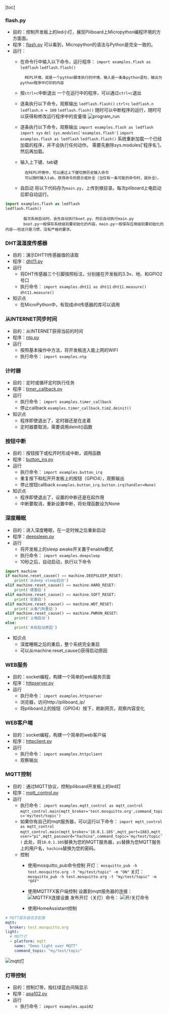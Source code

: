 [toc]

### flash.py
- 目的：控制开发板上的led小灯，展现Piliboard上Micropython编程环境的方方面面。
- 程序：[flash.py](flash.py)
		可以看到，Micropython的语法与Python是完全一致的。
- 运行：
	- 在命令行中输入以下命令，运行程序：
`import examples.flash as ledflash`
`ledflash.flash()`

			REPL环境，就是一个python脚本执行的环境，输入是一条条python语句，输出为python程序中打印的内容

	- 按`ctrl+c`中断退出
			一个在运行中的程序，可以通过`ctrl+c`退出
	- 逐条执行以下命令，观察输出
`ledflash.flash()`
`ctrl+c`
`ledflash.n`
`ledflash.n = 100`
`ledflash.flash()`
			随时可以中断程序的运行，随时可以获得和修改运行程序中的变量值
![program_run](../images/run_program2.PNG)

	- 逐条执行以下命令，观察输出
`import examples.flash as ledflash`
`import sys`
`del sys.modules['examples.flash']`
`import examples.flash as ledflash`
`ledflash.flash()`
		系统重新加载一个已经加载的程序，并不会执行任何动作。
        需要先删除sys.modules['程序名']，然后再加载。

	- 输入上下键、tab键

			在REPL环境中，可以通过上下键切换历史输入命令
        	可以随时输入tab，获得命令的提示或补全（当仅有一条可能的命令时，就补全）。

	- 自启动
将以下代码存为`main.py`，上传到根目录。每次piliboard上电启动后即自动运行。
```python
import examples.flash as ledflash
ledflash.flash()
```
			每次系统启动时，会先自动执行boot.py，然后自动执行main.py
        	boot.py一般保存系统级别要初始化的内容，main.py一般保存应用级别要初始化的内容——但这只是习惯，没有严格的要求。

### DHT温湿度传感器
- 目的：演示DHT11传感器值的读取
- 程序：[dht11.py](dht11.py)
- 运行
	- 将DHT传感器三个引脚按照标注，分别接在开发板的3.3v、地、和GPIO2号口
	- 执行命令：
`import examples.dht11 as dht11`
`dht11.measure()`
`dht11.measure()`
- 知识点
	- 在MicroPython中，有现成dht传感器的库可以调用

### 从INTERNET同步时间
- 目的：从INTERNET获得当前的时间
- 程序：[ntp.py](ntp.py)
- 运行
	- 按照基本操作中方法，将开发板连入能上网的WIFI
	- 执行命令：
`import examples.ntp`

### 计时器
- 目的：定时或循环定时执行任务
- 程序：[timer_callback.py](timer_callback.py)
- 运行
	- 执行命令：
`import examples.timer_callback`
	- 停止callback
`examples.timer_callback.tim2.deinit()`
- 知识点
	- 程序即使退出了，定时器还是在走着
	- 定时器要取消，需要调用deinit()函数

### 按钮中断
- 目的：按钮按下或松开时形成中断，调用函数
- 程序：[button_irq.py](button_irq.py)
- 运行
	- 执行命令：
`import examples.button_irq`
	- 重复按下和松开开发板上的按钮（GPIO4），观察输出
	- 停止按钮callback
`examples.button_irq.button.irq(handler=None)`
- 知识点
	- 程序即使退出了，设置的中断还是在起作用
	- 中断要取消，重新设置中断，将处理函数设为None

### 深度睡眠
- 目的：进入深度睡眠，在一定时候之后重新启动
- 程序：[deepsleep.py](deepsleep.py)
- 运行
	- 将开发板上的sleep awake开关置于enable模式
	- 执行命令：
`import examples.deepsleep`
	- 10秒之后，自动启动，执行以下命令

```python
import machine
if machine.reset_cause() == machine.DEEPSLEEP_RESET:
    print('从deep sleep启动')
elif machine.reset_cause() == machine.HARD_RESET:
    print('硬重启')
elif machine.reset_cause() == machine.SOFT_RESET:
    print('软重启')
elif machine.reset_cause() == machine.WDT_RESET:
    print('从看门狗重启')
elif machine.reset_cause() == machine.PWRON_RESET:
    print('上电启动')
else:
    print('未知启动原因')
```
- 知识点
	- 深度睡眠之后的重启，整个系统完全重启
	- 可以从machine.reset_cause()获得启动原因

### WEB服务
- 目的：socket编程，构建一个简单的web服务页面
- 程序：[httpserver.py](httpserver.py)
- 运行
	- 执行命令：
`import examples.httpserver`
	- 浏览器，访问http://piliboard_ip/
	- 将piliboard上的按钮（GPIO4）按下，刷新网页，观察内容变化

### WEB客户端
- 目的：socket编程，构建一个简单的web客户端
- 程序：[httpclient.py](httpclient.py)
- 运行
	- 执行命令：
`import examples.httpclient`
	- 观察输出

### MQTT控制
- 目的：通过MQTT协议，控制piliboard开发板上的led灯
- 程序：[mqtt_control.py](mqtt_control.py)
- 运行
	- 执行命令：
`import examples.mqtt_control as mqtt_control`
`mqtt_control.main(mqtt_broker='test.mosquitto.org',command_topic='my/test/topic')`
	- 如果你有自己的mqtt服务器，可以运行以下命令：
`import mqtt_control as mqtt_control`
`mqtt_control.main(mqtt_broker='10.0.1.105',mqtt_port=1883,mqtt_user="pi",mqtt_password="hachina",command_topic='my/test/topic')`
此处，将`10.0.1.105`替换为您的MQTT服务器，`pi`替换为您MQTT服务上的用户名，`hachina`替换为您的密码。
	- 控制
		- 使用mosquitto_pub命令控制
开灯：
`mosquitto_pub -h test.mosquitto.org -t "my/test/topic" -m "ON"`
关灯：
`mosquitto_pub -h test.mosquitto.org -t "my/test/topic" -m "OFF"`

		- 使用MQTTFX客户端控制
设置到mqtt服务器的连接：
![MQTTFX连接设置](../images/mqttfx_config.PNG)
发布开灯（关灯）命令：
![开/关灯命令](../images/mqttfx_control.PNG)

		- 使用HomeAssistant控制
```yaml
# MQTT服务器信息配置
mqtt:
  broker: test.mosquitto.org
light:
  # MQTT灯
  - platform: mqtt
    name: "Demo light over MQTT"
    command_topic: "my/test/topic"
```
![mqtt灯](../images/ha_mqtt_light0.png)

### 灯带控制
- 目的：控制灯带，按红绿蓝白间隔显示
- 程序：[apa102.py](apa102.py)
- 运行
	- 执行命令：
`import examples.apa102`



